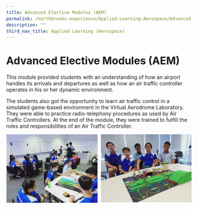 ```yaml
---
title: Advanced Elective Modules (AEM)
permalink: /northbrooks-experience/Applied-Learning-Aerospace/Advanced-Elective-Modules-AEM/permalink/
description: ""
third_nav_title: Applied Learning (Aerospace)
---
```

Advanced Elective Modules (AEM)
===============================

This module provided students with an understanding of how an airport handles its arrivals and departures as well as how an air traffic controller operates in his or her dynamic environment.

  

The students also got the opportunity to learn air traffic control in a simulated game-based environment in the Virtual Aerodrome Laboratory. They were able to practice radio-telephony procedures as used by Air Traffic Controllers. At the end of the module, they were trained to fulfill the roles and responsibilities of an Air Traffic Controller.

![](/images/AEM.png)